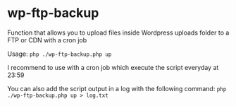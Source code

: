 # wp-ftp-backup
Function that allows you to upload files inside Wordpress uploads folder to a FTP or CDN with a cron job

Usage: `php ./wp-ftp-backup.php up`

I recommend to use with a cron job which execute the script everyday at 23:59

You can also add the script output in a log with the following command: `php ./wp-ftp-backup.php up > log.txt`
